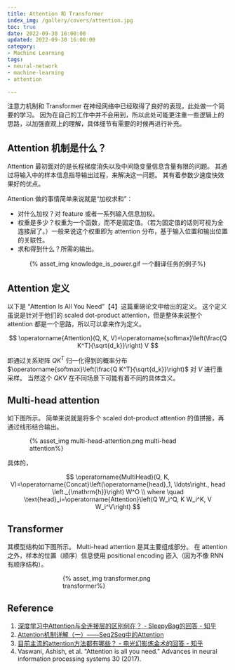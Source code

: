 ```yaml
---
title: Attention 和 Transformer
index_img: /gallery/covers/attention.jpg
toc: true
date: 2022-09-30 16:00:00
updated: 2022-09-30 16:00:00
category:
- Machine Learning
tags:
- neural-network
- machine-learning
- attention

---
```

<!-- omit in toc -->

注意力机制和 Transformer 在神经网络中已经取得了良好的表现，此处做一个简要的学习。
因为在自己的工作中并不会用到，所以此处可能更注重一些逻辑上的思路，以加强直观上的理解，具体细节有需要的时候再进行补充。

<!-- more -->

## Attention 机制是什么？

Attention 最初面对的是长程梯度消失以及中间隐变量信息含量有限的问题。
其通过将输入中的样本信息指导输出过程，来解决这一问题。
其有着参数少速度快效果好的优点。

Attention 做的事情简单来说就是“加权求和”：
- 对什么加权？对 feature 或者一系列输入信息加权。
- 权重是多少？权重为一个函数，而不是固定值。（若为固定值的话则可视为全连接层了。）一般来说这个权重即为 attention 分布，基于输入位置和输出位置的关联性。
- 求和得到什么？所需的输出。

<div style="width:80%;margin:auto">{% asset_img knowledge_is_power.gif 一个翻译任务的例子%}</div>

## Attention 定义

以下是 “Attention Is All You Need”【4】这篇重磅论文中给出的定义。
这个定义虽说是针对于他们的 scaled dot-product attention，但是整体来说整个 attention 都是一个思路，所以可以拿来作为定义。

$$
\operatorname{Attention}(Q, K, V)=\operatorname{softmax}\left(\frac{Q K^T}{\sqrt{d_k}}\right) V
$$

即通过关系矩阵 $Q K^T$ 归一化得到的概率分布 $\operatorname{softmax}\left(\frac{Q K^T}{\sqrt{d_k}}\right)$ 对 $V$ 进行重采样。
当然这个 $QKV$ 在不同场景下可能有着不同的具体含义。

## Multi-head attention

如下图所示。
简单来说就是将多个 scaled dot-product attention 的值拼接，再通过线形结合输出。

<div style="width:80%;margin:auto">{% asset_img multi-head-attention.png multi-head attention%}</div>

具体的，

$$
\operatorname{MultiHead}(Q, K, V)=\operatorname{Concat}\left(\operatorname{head}_1, \ldots\right., head \left._{\mathrm{h}}\right) W^O \\
where \quad \text{head}_i=\operatorname{Attention}\left(Q W_i^Q, K W_i^K, V W_i^V\right)
$$

## Transformer

其模型结构如下图所示。
Multi-head attention 是其主要组成部分。
在 attention 之外，样本的位置（顺序）信息使用 positional encoding 嵌入（因为不像 RNN 有顺序结构）。

<div style="width:50%;margin:auto">{% asset_img transformer.png transformer%}</div>

## Reference
1. [深度学习中Attention与全连接层的区别何在？ - SleepyBag的回答 - 知乎](https://www.zhihu.com/question/320174043/answer/651998472)
2. [Attention机制详解（一）——Seq2Seq中的Attention](https://zhuanlan.zhihu.com/p/47063917)
3. [目前主流的attention方法都有哪些？ - 电光幻影炼金术的回答 - 知乎](https://www.zhihu.com/question/68482809/answer/1876764572)
4. Vaswani, Ashish, et al. "Attention is all you need." Advances in neural information processing systems 30 (2017).
